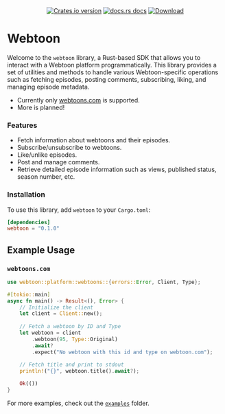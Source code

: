 <div align="center">
  <!-- Version -->
  <a href="https://crates.io/crates/webtoon">
    <img src="https://img.shields.io/crates/v/webtoon.svg?style=flat-square"
    alt="Crates.io version" /></a>
  <!-- Docs -->
  <a href="https://docs.rs/webtoon">
  <img src="https://img.shields.io/badge/docs-latest-blue.svg?style=flat-square" alt="docs.rs docs" /></a>
  <!-- Downloads -->
  <a href="https://crates.io/crates/webtoon">
    <img src="https://img.shields.io/crates/d/webtoon.svg?style=flat-square" alt="Download" />
  </a>
</div>

# Webtoon

Welcome to the `webtoon` library, a Rust-based SDK that allows you to interact with a Webtoon platform programmatically.
This library provides a set of utilities and methods to handle various Webtoon-specific operations such as fetching episodes,
posting comments, subscribing, liking, and managing episode metadata.

- Currently only [webtoons.com](https://www.webtoons.com/) is supported.
- More is planned!

### Features

- Fetch information about webtoons and their episodes.
- Subscribe/unsubscribe to webtoons.
- Like/unlike episodes.
- Post and manage comments.
- Retrieve detailed episode information such as views, published status, season number, etc.

### Installation

To use this library, add `webtoon` to your `Cargo.toml`:

```toml
[dependencies]
webtoon = "0.1.0"
```

## Example Usage

### `webtoons.com`

```rust
use webtoon::platform::webtoons::{errors::Error, Client, Type};

#[tokio::main]
async fn main() -> Result<(), Error> {
    // Initialize the client
    let client = Client::new();
    
    // Fetch a webtoon by ID and Type
    let webtoon = client
        .webtoon(95, Type::Original)
        .await?
        .expect("No webtoon with this id and type on webtoon.com");
    
    // Fetch title and print to stdout
    println!("{}", webtoon.title().await?);

    Ok(())
}
```

For more examples, check out the [`examples`](https://github.com/Webtoon-Studio/webtoon/tree/main/examples) folder.
